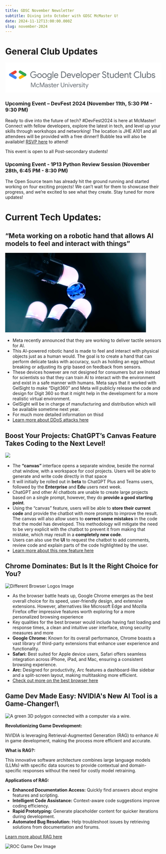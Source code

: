```yaml
---
title: GDSC November Newsletter
subtitle: Diving into October with GDSC McMaster U!
date: 2024-11-12T13:00:00.000Z
slug: november-2024
---
```

# **General Club Updates**

![](gdsc-logo.png)

### Upcoming Event – DevFest 2024 (November 11th, 5:30 PM - 9:30 PM)

Ready to dive into the future of tech? #DevFest2024 is here at McMaster! Connect with fellow developers, explore the latest in tech, and level up your skills through workshops and networking! The location is JHE A101 and all attendees will be provided with a free dinner!! Bubble tea will also be available! [RSVP here](<https://gdg.community.dev/events/details/google-gdg-on-campus-mcmaster-university-hamilton-canada-presents-devfest-2024-mcmasteru/>) to attend! [](https://gdg.community.dev/events/details/google-gdg-on-campus-mcmaster-university-hamilton-canada-presents-devfest-2024-mcmasteru/) 

This event is open to all Post-secondary students!

### Upcoming Event - 1P13 Python Review Session (November 28th, 6:45 PM - 8:30 PM)

The Open Source team has already hit the ground running and started working on four exciting projects! We can’t wait for them to showcase their progress, and we’re excited to see what they create. Stay tuned for more updates!



# Current Tech Updates:

## “Meta working on a robotic hand that allows AI models to feel and interact with things”

![](meta-robotic-arm.png)

* Meta recently announced that they are working to deliver tactile sensors for AI.
* This AI-powered robotic hand is made to feel and interact with physical objects just as a human would. The goal is to create a hand that can perform delicate tasks with accuracy, such as holding an egg without breaking or adjusting its grip based on feedback from sensors.
* These devices however are not designed for consumers but are instead for scientists so that they can train AI to interact with the environment and exist in a safe manner with humans.
  Meta says that it worked with GelSight to make “Digit360” and Meta will publicly release the code and design for Digit 360 so that it might help in the development for a more realistic virtual environment.
* GelSight will be in charge of manufacturing and distribution which will be available sometime next year.
* ﻿For much more detailed information on thisd
* [Learn more about DDoS attacks here](https://www.cloudflare.com/en-gb/learning/ddos/what-is-a-ddos-attack/)

## Boost Your Projects: ChatGPT’s Canvas Feature Takes Coding to the Next Level!

![](chatgpt-canvas.webp)

* The **“canvas”** interface opens a separate window, beside the normal chat window, with a workspace for cool projects. Users will be able to generate and write code directly in that space
* It will initially be rolled out in **beta** to ChatGPT Plus and Teams users, followed by the **Enterprise** and **Edu** users next week.
* ChatGPT and other AI chatbots are unable to create large projects based on a single prompt, however, they do **provide a good starting point**.
* Using the “canvas” feature, users will be able to **store their current code** and provide the chatbot with more prompts to improve the result. The canvas will also allow users to **correct some mistakes** in the code that the model has developed. This methodology will mitigate the need to be very explicit with the chatbot to prevent it from making that mistake, which may result in a **completely new code**.
* Users can also use the **UI** to request the chatbot to add comments, review code and explain parts of the code highlighted by the user.
* [Learn more about this new feature here](https://openai.com/index/introducing-canvas/)

## Chrome Dominates: But Is It the Right Choice for You?

![Different Browser Logos Image](https://lh7-rt.googleusercontent.com/docsz/AD_4nXeA5L1zweCkmN_Ywco4wIFHiGs-u4UXeiOy0CaW0dTFtu3Cegx6BR7ay9jlZ2bdnDwo093Pxnjn9Xa478rIiRcNXM7sh2UBMWA-qIDnbb292O_WOSp5dN52dmLUn5ABZXEqJlwBspjQgRkGIGkRq9RirJRD?key=R4n66UhiyMa4KuEKoEEcTA "Browser Logos")

* As the browser battle heats up, Google Chrome emerges as the best overall choice for its speed, user-friendly design, and extensive extensions. However, alternatives like Microsoft Edge and Mozilla Firefox offer impressive features worth exploring for a more personalized browsing experience
* Key qualities for the best browser would include having fast loading and response times, a clean and intuitive user interface, strong security measures and more
* **Google Chrome:** Known for its overall performance, Chrome boasts a vast library of third-party extensions that enhance user experience and functionality.
* **Safari:** Best suited for Apple device users, Safari offers seamless integration across iPhone, iPad, and Mac, ensuring a consistent browsing experience.
* **Arc:** Designed for productivity, Arc features a dashboard-like sidebar and a split-screen layout, making multitasking more efficient.
* [Check out more on the best browser here](https://zapier.com/blog/best-web-browser/)

## Game Dev Made Easy: NVIDIA's New AI Tool is a Game-Changer!\

![A green 3D polygon connected with a computer via a wire.](nvidia-rag-image.png "NVIDIA RAG")

**Revolutionizing Game Development:** 

NVIDIA is leveraging Retrieval-Augmented Generation (RAG) to enhance AI in game development, making the process more efficient and accurate.

**What is RAG?:** 

This innovative software architecture combines large language models (LLMs) with specific data sources to provide contextual and domain-specific responses without the need for costly model retraining.

**Applications of RAG:**

* **Enhanced Documentation Access:** Quickly find answers about engine features and scripting.
* **Intelligent Code Assistance:** Context-aware code suggestions improve coding efficiency.
* **Rapid Prototyping:** Generate placeholder content for quicker iterations during development.
* **Automated Bug Resolution:** Help troubleshoot issues by retrieving solutions from documentation and forums.

[Learn more about RAG here](https://developer.nvidia.com/blog/evolving-ai-powered-game-development-with-retrieval-augmented-generation/)

![ROC Game Dev Image](https://lh7-rt.googleusercontent.com/docsz/AD_4nXcOBtLzTmDbJSlqr019Qu0ngf9PoNzKGKKhxe0pj8P7fL3XeGJzn-sgkXHU3rmVJJraNeHZfMrkh7YFNR3cx7QByQvGzW54BlR9_MGli-Z8fvILq1wQ7uvHXpQz-LGsNhMdOnd3nDRkZ-ELZXVGff0ABYw?key=R4n66UhiyMa4KuEKoEEcTA "ROC Game Dev")